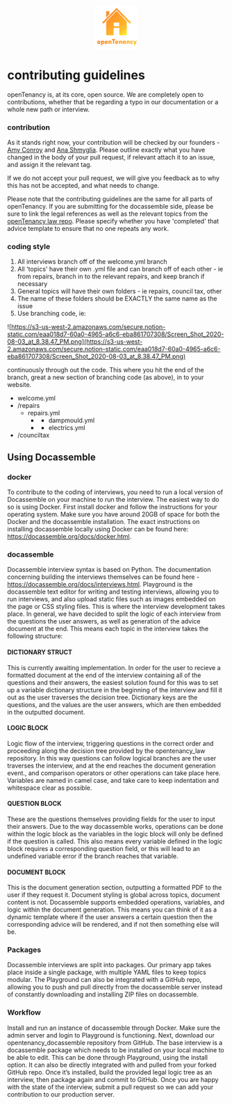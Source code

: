 <p align="center"><img src="docs/OTlogo.png"width=20%></p>
  
# contributing guidelines 
openTenancy is, at its core, open source. We are completely open to contributions, whether that be regarding a typo in our documentation or a whole new path 
or interview. 

### contribution
As it stands right now, your contribution will be checked by our founders - [Amy Conroy](https://github.com/amyconroy) and [Ana Shmyglia](https://github.com/a-shmyg). 
Please outline exactly what you have changed in the body of your pull request, if relevant attach it to an issue, and assign it the relevant tag. 

If we do not accept your pull request, we will give you feedback as to why this has not be accepted, and what needs to change. 

Please note that the contributing guidelines are the same for all parts of openTenancy. If you are submitting for the docassemble side, please be sure to link the 
legal references as well as the relevant topics from the [openTenancy law repo](https://github.com/open-tenancy/opentenancy_law). Please specify whether you have 'completed' that advice template to ensure that no one repeats any work.

### coding style 
1. All interviews branch off of the welcome.yml branch
2. All 'topics' have their own .yml file and can branch off of each other - ie from repairs, branch in to the relevant repairs, and keep branch if necessary
3. General topics will have their own folders - ie repairs, council tax, other
4. The name of these folders should be EXACTLY the same name as the issue 
5. Use branching code, ie: 

![https://s3-us-west-2.amazonaws.com/secure.notion-static.com/eaa018d7-60a0-4965-a6c6-eba861707308/Screen_Shot_2020-08-03_at_8.38.47_PM.png](https://s3-us-west-2.amazonaws.com/secure.notion-static.com/eaa018d7-60a0-4965-a6c6-eba861707308/Screen_Shot_2020-08-03_at_8.38.47_PM.png)

continuously through out the code. This where you hit the end of the branch, great a new section of branching code (as above), in to your website. 

- welcome.yml
- /repairs
    - repairs.yml
        - - dampmould.yml
        - - electrics.yml
- /counciltax


## Using Docassemble 


### docker
To contribute to the coding of interviews, you need to run a local version of Docassemble on your machine to run the interview. The easiest way to do so is using Docker.
First install docker and follow the instructions for your operating system. Make sure you have around 20GB of space for both the Docker and the docassemble installation.
The exact instructions on installing docassemble locally using Docker can be found here: https://docassemble.org/docs/docker.html.

### docassemble
Docassemble interview syntax is based on Python. The documentation concerning building the interviews themselves can be found here - https://docassemble.org/docs/interviews.html.
Playground is the docassemble text editor for writing and testing interviews, allowing you to run interviews, and also upload static files such as images embedded on the page or CSS styling files. This is where the interview development takes place.
In general, we have decided to split the logic of each interview from the questions the user answers, as well as generation of the advice document at the end. This means each topic in the interview takes the following structure:

#### DICTIONARY STRUCT
This is currently awaiting implementation. In order for the user to recieve a formatted document at the end of the interview containing all of the questions and their answers, the easiest solution found for this was to set up a variable dictionary structure in the beginning of the interview and fill it out as the user traverses the decision tree. Dictionary keys are the questions, and the values are the user answers, which are then embedded in the outputted document.

#### LOGIC BLOCK
Logic flow of the interview, triggering questions in the correct order and proceeding along the decision tree provided by the opentenancy_law repository. In this way questions can follow logical branches are the user traverses the interview, and at the end reaches the document generation event., and comparison operators or other operations can take place here. Variables are named in camel case, and take care to keep indentation and whitespace clear as possible.

#### QUESTION BLOCK
These are the questions themselves providing fields for the user to input their answers. Due to the way docassemble works, operations can be done within the logic block as the variables in the logic block will only be defined if the question is called. This also means every variable defined in the logic block requires a corresponding question field, or this will lead to an undefined variable error if the branch reaches that variable.

#### DOCUMENT BLOCK
This is the document generation section, outputting a formatted PDF to the user if they request it. Document styling is global across topics, document content is not. Docassemble supports embedded operations, variables, and logic within the document generation. This means you can think of it as a dynamic template where if the user answers a certain question then the corresponding advice will be rendered, and if not then something else will be. 

### Packages
Docassemble interviews are split into packages. Our primary app takes place inside a single package, with multiple YAML files to keep topics modular. The Playground can also be integrated with a GitHub repo, allowing you to push and pull directly from the docassemble server instead of constantly downloading and installing ZIP files on docassemble.

### Workflow
Install and run an instance of docassemble through Docker. Make sure the admin server and login to Playground is functioning. 
Next, download our opentenancy_docassemble repository from GitHub. The base interview is a docassemble package which needs to be installed on your local machine to be able to edit. This can be done through Playground, using the install option. It can also be directly integrated with and pulled from your forked GitHub repo. Once it’s installed, build the provided legal logic tree as an interview, then package again and commit to GitHub. Once you are happy with the state of the interview, submit a pull request so we can add your contribution to our production server.


